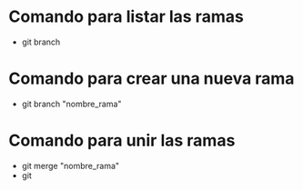 # Comando para listar las ramas
- git branch 

# Comando para crear una nueva rama
- git branch "nombre_rama"

# Comando para unir las ramas
- git merge "nombre_rama"
- git 

